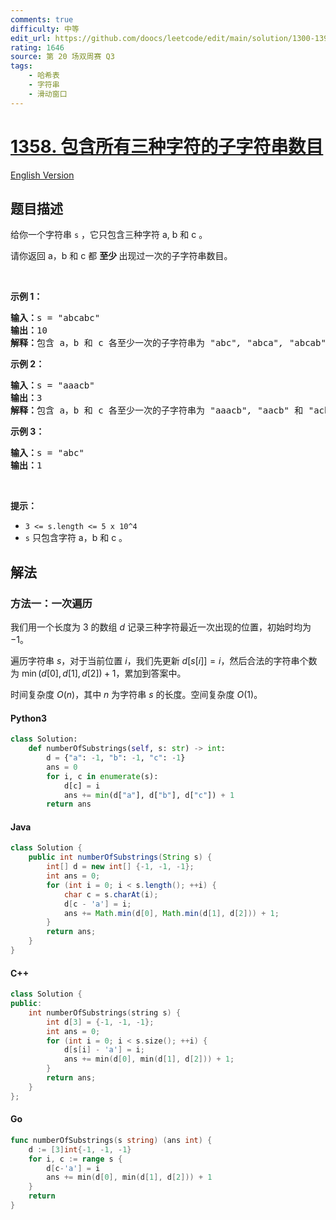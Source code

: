 ```yaml
---
comments: true
difficulty: 中等
edit_url: https://github.com/doocs/leetcode/edit/main/solution/1300-1399/1358.Number%20of%20Substrings%20Containing%20All%20Three%20Characters/README.md
rating: 1646
source: 第 20 场双周赛 Q3
tags:
    - 哈希表
    - 字符串
    - 滑动窗口
---
```


<!-- problem:start -->

# [1358. 包含所有三种字符的子字符串数目](https://leetcode.cn/problems/number-of-substrings-containing-all-three-characters)

[English Version](/solution/1300-1399/1358.Number%20of%20Substrings%20Containing%20All%20Three%20Characters/README_EN.md)

## 题目描述

<!-- description:start -->

<p>给你一个字符串 <code>s</code>&nbsp;，它只包含三种字符 a, b 和 c 。</p>

<p>请你返回 a，b 和 c 都&nbsp;<strong>至少&nbsp;</strong>出现过一次的子字符串数目。</p>

<p>&nbsp;</p>

<p><strong>示例 1：</strong></p>

<pre><strong>输入：</strong>s = &quot;abcabc&quot;
<strong>输出：</strong>10
<strong>解释：</strong>包含 a，b 和 c 各至少一次的子字符串为<em> &quot;</em>abc<em>&quot;, &quot;</em>abca<em>&quot;, &quot;</em>abcab<em>&quot;, &quot;</em>abcabc<em>&quot;, &quot;</em>bca<em>&quot;, &quot;</em>bcab<em>&quot;, &quot;</em>bcabc<em>&quot;, &quot;</em>cab<em>&quot;, &quot;</em>cabc<em>&quot; </em>和<em> &quot;</em>abc<em>&quot; </em>(<strong>相同</strong><strong>字符串算多次</strong>)<em>。</em>
</pre>

<p><strong>示例 2：</strong></p>

<pre><strong>输入：</strong>s = &quot;aaacb&quot;
<strong>输出：</strong>3
<strong>解释：</strong>包含 a，b 和 c 各至少一次的子字符串为<em> &quot;</em>aaacb<em>&quot;, &quot;</em>aacb<em>&quot; </em>和<em> &quot;</em>acb<em>&quot; 。</em>
</pre>

<p><strong>示例 3：</strong></p>

<pre><strong>输入：</strong>s = &quot;abc&quot;
<strong>输出：</strong>1
</pre>

<p>&nbsp;</p>

<p><strong>提示：</strong></p>

<ul>
	<li><code>3 &lt;= s.length &lt;= 5 x 10^4</code></li>
	<li><code>s</code>&nbsp;只包含字符 a，b 和 c 。</li>
</ul>

<!-- description:end -->

## 解法

<!-- solution:start -->

### 方法一：一次遍历

我们用一个长度为 $3$ 的数组 $d$ 记录三种字符最近一次出现的位置，初始时均为 $-1$。

遍历字符串 $s$，对于当前位置 $i$，我们先更新 $d[s[i]]=i$，然后合法的字符串个数为 $\min(d[0], d[1], d[2]) + 1$，累加到答案中。

时间复杂度 $O(n)$，其中 $n$ 为字符串 $s$ 的长度。空间复杂度 $O(1)$。

<!-- tabs:start -->

#### Python3

```python
class Solution:
    def numberOfSubstrings(self, s: str) -> int:
        d = {"a": -1, "b": -1, "c": -1}
        ans = 0
        for i, c in enumerate(s):
            d[c] = i
            ans += min(d["a"], d["b"], d["c"]) + 1
        return ans
```

#### Java

```java
class Solution {
    public int numberOfSubstrings(String s) {
        int[] d = new int[] {-1, -1, -1};
        int ans = 0;
        for (int i = 0; i < s.length(); ++i) {
            char c = s.charAt(i);
            d[c - 'a'] = i;
            ans += Math.min(d[0], Math.min(d[1], d[2])) + 1;
        }
        return ans;
    }
}
```

#### C++

```cpp
class Solution {
public:
    int numberOfSubstrings(string s) {
        int d[3] = {-1, -1, -1};
        int ans = 0;
        for (int i = 0; i < s.size(); ++i) {
            d[s[i] - 'a'] = i;
            ans += min(d[0], min(d[1], d[2])) + 1;
        }
        return ans;
    }
};
```

#### Go

```go
func numberOfSubstrings(s string) (ans int) {
	d := [3]int{-1, -1, -1}
	for i, c := range s {
		d[c-'a'] = i
		ans += min(d[0], min(d[1], d[2])) + 1
	}
	return
}
```

<!-- tabs:end -->

<!-- solution:end -->

<!-- problem:end -->
